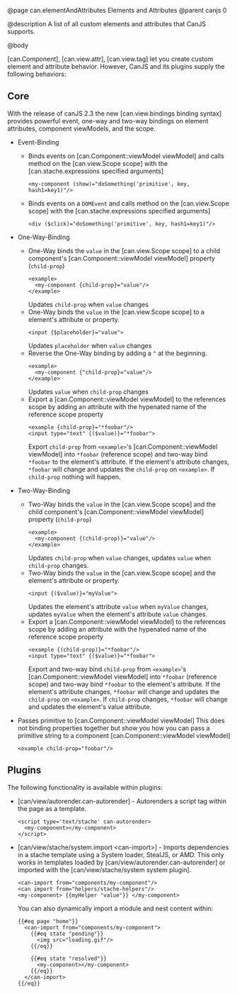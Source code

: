 @page can.elementAndAttributes Elements and Attributes
@parent canjs 0

@description A list of all custom elements and attributes that CanJS supports.

@body

[can.Component], [can.view.attr], [can.view.tag] let you create custom element and
attribute behavior.  However, CanJS and its plugins supply the following behaviors:

## Core

With the release of canJS 2.3 the new [can.view.bindings binding syntax] provides powerful event, one-way and two-way bindings on element attributes, component viewModels, and the scope.

 - Event-Binding
    * Binds events on [can.Component::viewModel viewModel] and calls method on the [can.view.Scope scope] with the [can.stache.expressions specified arguments]
      ```
      <my-component (show)="doSomething('primitive', key, hash1=key1)"/>
      ```
      
    * Binds events on a `DOMEvent` and calls method on the [can.view.Scope scope] with the [can.stache.expressions specified arguments]
      ```
      <div ($click)="doSomething('primitive', key, hash1=key1)"/>
      ```
 
 
 - One-Way-Binding
    * One-Way binds the `value` in the [can.view.Scope scope] to a child component's [can.Component::viewModel viewModel] property (`child-prop`)
      ```
      <example>
        <my-component {child-prop}="value"/>
      </example>
      ```
      Updates `child-prop` when `value` changes
    * One-Way binds the `value` in the [can.view.Scope scope] to a element's attribute or property.
      ```
      <input {$placeholder}="value">
      ```
      Updates `placeholder` when `value` changes
    * Reverse the One-Way binding by adding a `^` at the beginning.
      ```
      <example>
        <my-component {^child-prop}="value"/>
      </example>
      ```
      Updates `value` when `child-prop` changes
    * Export a [can.Component::viewModel viewModel] to the references scope by adding an attribute with the hypenated name of the reference scope property
      ```
      <example {child-prop}="*foobar"/>
      <input type="text" {($value)}="*foobar">
      ```
      Export `child-prop` from `<example>`'s [can.Component::viewModel viewModel] into `*foobar` (reference scope) and two-way bind `*foobar` to the element's attribute. If the element's attribute changes, `*foobar` will change and updates the `child-prop` on `<example>`. If `child-prop` nothing will happen.
      
      
 - Two-Way-Binding
    * Two-Way binds the `value` in the [can.view.Scope scope] and the child component's [can.Component::viewModel viewModel] property (`child-prop`)
      ```
      <example>
        <my-component {(child-prop)}="value"/>
      </example>
      ```
      Updates `child-prop` when `value` changes, updates `value` when `child-prop` changes.
    * Two-Way binds the `value` in the [can.view.Scope scope] and the element's attribute or property.
      ```
      <input {($value)}="myValue">
      ```
      Updates the element's attribute `value` when `myValue` changes, updates `myValue` when the element's attribute `value` changes.
    * Export a [can.Component::viewModel viewModel] to the references scope by adding an attribute with the hypenated name of the reference scope property
      ```
      <example {(child-prop)}="*foobar"/>
      <input type="text" {($value)}="*foobar">
      ```
      Export and two-way bind `child-prop` from `<example>`'s [can.Component::viewModel viewModel] into `*foobar` (reference scope) and two-way bind `*foobar` to the element's attribute. If the element's attribute changes, `*foobar` will change and updates the `child-prop` on `<example>`. If `child-prop` changes, `*foobar` will change and updates the element's value attribute.
 
 - Passes primitive to [can.Component::viewModel viewModel]
   This does not binding properties together but show you how you can pass a primitive string to a component [can.Component::viewModel viewModel]
   ```
   <example child-prop="foobar"/>
   ```


## Plugins

The following functionality is available within plugins:

 - [can/view/autorender.can-autorender] - Autorenders a script tag within the page as a template.
 
   ```
   <script type='text/stache' can-autorender>
     <my-component></my-component>
   </script>
   ```
   
 - [can/view/stache/system.import &lt;can-import&gt;] - Imports dependencies in 
   a stache template using a System loader, StealJS, or AMD. This only works
   in templates loaded by [can/view/autorender.can-autorender] or imported
   with the [can/view/stache/system system plugin].
   
   ```
   <can-import from="components/my-component"/>
   <can import from="helpers/stache-helpers"/>
   <my-component> {{myHelper "value"}} </my-component>
   ```

   You can also dynamically import a module and nest content within:

   ```
   {{#eq page "home"}}
     <can-import from="components/my-component">
       {{#eq state "pending"}}
         <img src="loading.gif"/>
       {{/eq}}

       {{#eq state "resolved"}}
         <my-component></my-component>
       {{/eq}}
     </can-import>
   {{/eq}}
   ```
